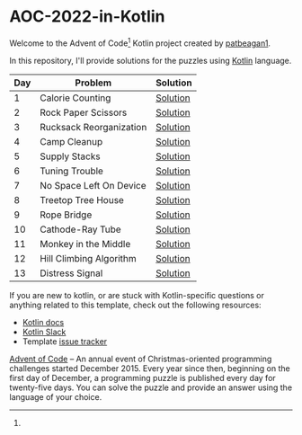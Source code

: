 # AOC-2022-in-Kotlin

Welcome to the Advent of Code[^aoc] Kotlin project created by [patbeagan1][github].

In this repository, I'll provide solutions for the puzzles using [Kotlin][kotlin] language.

|Day|Problem|Solution|
|-|-|-|
|1|Calorie Counting|[Solution](./src/main/kotlin/dev/patbeagan/days/Day01.kt)|
|2|Rock Paper Scissors|[Solution](./src/main/kotlin/dev/patbeagan/days/Day02.kt)|
|3|Rucksack Reorganization|[Solution](./src/main/kotlin/dev/patbeagan/days/Day03.kt)|
|4|Camp Cleanup|[Solution](./src/main/kotlin/dev/patbeagan/days/Day04.kt)|
|5|Supply Stacks|[Solution](./src/main/kotlin/dev/patbeagan/days/Day05.kt)|
|6|Tuning Trouble|[Solution](./src/main/kotlin/dev/patbeagan/days/Day06.kt)|
|7|No Space Left On Device|[Solution](./src/main/kotlin/dev/patbeagan/days/Day07.kt)|
|8|Treetop Tree House|[Solution](./src/main/kotlin/dev/patbeagan/days/Day08.kt)|
|9|Rope Bridge|[Solution](./src/main/kotlin/dev/patbeagan/days/Day09.kt)|
|10|Cathode-Ray Tube|[Solution](./src/main/kotlin/dev/patbeagan/days/Day10.kt)|
|11|Monkey in the Middle|[Solution](./src/main/kotlin/dev/patbeagan/days/Day11.kt)|
|12|Hill Climbing Algorithm|[Solution](./src/main/kotlin/dev/patbeagan/days/Day12.kt)|
|13|Distress Signal|[Solution](./src/main/kotlin/dev/patbeagan/days/Day13.kt)|

If you are new to kotlin, or are stuck with Kotlin-specific questions or anything related to this template, check out
the following resources:

- [Kotlin docs][docs]
- [Kotlin Slack][slack]
- Template [issue tracker][issues]

[^aoc]:
[Advent of Code][aoc] – An annual event of Christmas-oriented programming challenges started December 2015.
Every year since then, beginning on the first day of December, a programming puzzle is published every day for
twenty-five days.
You can solve the puzzle and provide an answer using the language of your choice.

[aoc]: https://adventofcode.com

[docs]: https://kotlinlang.org/docs/home.html

[github]: https://github.com/patbeagan1

[issues]: https://github.com/kotlin-hands-on/advent-of-code-kotlin-template/issues

[kotlin]: https://kotlinlang.org

[slack]: https://surveys.jetbrains.com/s3/kotlin-slack-sign-up

[template]: https://github.com/kotlin-hands-on/advent-of-code-kotlin-template
